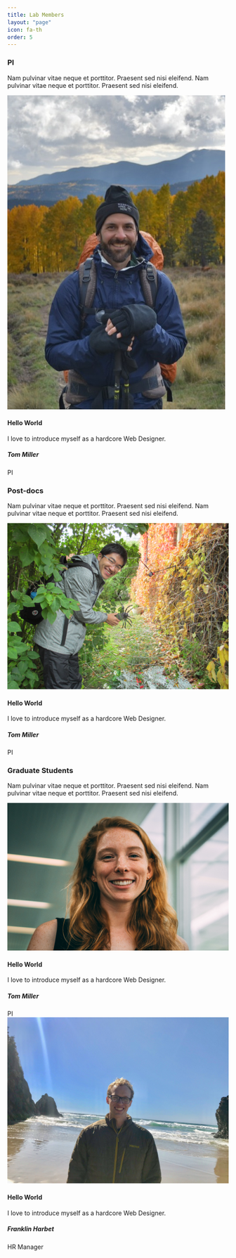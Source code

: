 ```yaml
---
title: Lab Members
layout: "page"
icon: fa-th
order: 5
---
```

<head><link href="//netdna.bootstrapcdn.com/bootstrap/3.0.0/css/bootstrap.min.css" rel="stylesheet" id="bootstrap-css">
<script src="//netdna.bootstrapcdn.com/bootstrap/3.0.0/js/bootstrap.min.js"></script>
<script src="//code.jquery.com/jquery-1.11.1.min.js"></script></head>
<body>

<!------ Include the above in your HEAD tag ---------->

<div class="container">
                    <div class="row">
                        <div class="heading-title text-center">
                            <h3 class="text-uppercase">PI </h3>
                            <p class="p-top-30 half-txt">Nam pulvinar vitae neque et porttitor. Praesent sed nisi eleifend. Nam pulvinar vitae neque et porttitor. Praesent sed nisi eleifend. </p>
                        </div>
                          <div class="col-md-4 col-sm-4">
                            <div class="team-member">
                                <div class="team-img">
                                    <img src="/assets/images/tom_nm_final_crop.jpg" alt="team member" class="img-responsive">
                                </div>
                                <div class="team-hover">
                                    <div class="desk">
                                        <h4>Hello World</h4>
                                        <p>I love to introduce myself as a hardcore Web Designer.</p>
                                    </div>
                                    <div class="s-link">
                                        <a href="#"><i class="fa fa-facebook"></i></a>
                                        <a href="#"><i class="fa fa-twitter"></i></a>
                                        <a href="#"><i class="fa fa-google-plus"></i></a>
                                    </div>
                                </div>
                            </div>
                            <div class="team-title">
                                <h5>Tom Miller</h5>
                                <span>PI</span>
                            </div>
                        </div>
                       
</div>
<div class="row">
                        <div class="heading-title text-center">
                            <h3 class="text-uppercase">Post-docs </h3>
                            <p class="p-top-30 half-txt">Nam pulvinar vitae neque et porttitor. Praesent sed nisi eleifend. Nam pulvinar vitae neque et porttitor. Praesent sed nisi eleifend. </p>
                        </div>
                          <div class="col-md-4 col-sm-4">
                            <div class="team-member">
                                <div class="team-img">
                                    <img src="/assets/images/tingfa_dong.jpeg" alt="team member" class="img-responsive">
                                </div>
                                <div class="team-hover">
                                    <div class="desk">
                                        <h4>Hello World</h4>
                                        <p>I love to introduce myself as a hardcore Web Designer.</p>
                                    </div>
                                    <div class="s-link">
                                        <a href="#"><i class="fa fa-facebook"></i></a>
                                        <a href="#"><i class="fa fa-twitter"></i></a>
                                        <a href="#"><i class="fa fa-google-plus"></i></a>
                                    </div>
                                </div>
                            </div>
                            <div class="team-title">
                                <h5>Tom Miller</h5>
                                <span>PI</span>
                            </div>
                        </div>
                       
</div>
<div class="row">
                        <div class="heading-title text-center">
                            <h3 class="text-uppercase">Graduate Students </h3>
                            <p class="p-top-30 half-txt">Nam pulvinar vitae neque et porttitor. Praesent sed nisi eleifend. Nam pulvinar vitae neque et porttitor. Praesent sed nisi eleifend. </p>
                        </div>
                          <div class="col-md-4 col-sm-4">
                            <div class="team-member">
                                <div class="team-img">
                                    <img src="/assets/images/MDonald.jpg" alt="team member" class="img-responsive">
                                </div>
                                <div class="team-hover">
                                    <div class="desk">
                                        <h4>Hello World</h4>
                                        <p>I love to introduce myself as a hardcore Web Designer.</p>
                                    </div>
                                    <div class="s-link">
                                        <a href="#"><i class="fa fa-facebook"></i></a>
                                        <a href="#"><i class="fa fa-twitter"></i></a>
                                        <a href="#"><i class="fa fa-google-plus"></i></a>
                                    </div>
                                </div>
                            </div>
                            <div class="team-title">
                                <h5>Tom Miller</h5>
                                <span>PI</span>
                            </div>
                        </div>
                        <div class="col-md-4 col-sm-4">
                            <div class="team-member">
                                <div class="team-img">
                                    <img src="/assets/images/josh_fowler.jpg" alt="team member" class="img-responsive">
                                </div>
                                <div class="team-hover">
                                    <div class="desk">
                                        <h4>Hello World</h4>
                                        <p>I love to introduce myself as a hardcore Web Designer.</p>
                                    </div>
                                    <div class="s-link">
                                        <a href="#"><i class="fa fa-facebook"></i></a>
                                        <a href="#"><i class="fa fa-twitter"></i></a>
                                        <a href="#"><i class="fa fa-google-plus"></i></a>
                                    </div>
                                </div>
                            </div>
                            <div class="team-title">
                                <h5>Franklin Harbet</h5>
                                <span>HR Manager</span>
                            </div>
                        </div>
                  
</div>
</div>

  </body>